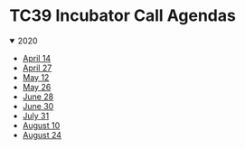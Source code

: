 TC39 Incubator Call Agendas
===========================

<details open>
<summary>2020</summary>
  
- [April 14](./2020/04-14.md)
- [April 27](./2020/04-27.md)
- [May 12](./2020/05-12.md)
- [May 26](./2020/05-26.md)
- [June 28](./2020/06-16.md)
- [June 30](./2020/06-30.md)
- [July 31](./2020/07-31.md)
- [August 10](./2020/08-10.md)
- [August 24](./2020/08-24.md)
</details>
